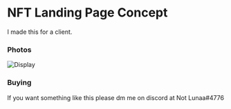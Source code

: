 # NFT Landing Page Concept
I made this for a client.

### Photos
![Display](https://file.coffee/u/mc-IJuhh_QZDxM.png)

### Buying
If you want something like this please dm me on discord at Not Lunaa#4776
